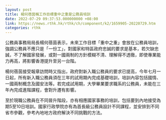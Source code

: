 ```yaml
---
layout: post
title: 楊何蓓茵稱工作目標重中之重是公務員培訓
date: 2022-07-29 09:37:53.000000000 +08:00
link: https://news.rthk.hk/rthk/ch/component/k2/1659905-20220729.htm
categories: rthk
---
```


公務員事務局局長楊何蓓茵表示，未來工作目標「重中之重」會放在公務員培訓，強調公務員不應只是「一份工」，對國家和特區政府忠誠的要求是基本，若欠缺忠誠，不了解國家發展，或對一國兩制的方針模糊不清、理解得不透徹，即使專業能力再高，將影響香港提升至另一台階。

楊何蓓茵接受報章訪問時又指出，政府對新入職公務員的要求已提高，今年七月一日起，所有新入職公務員須在三年的試用期內完成基礎培訓，培訓內容包括國情、一國兩制概念及國安法等。若完成試用期，大學畢業要求職系的公務員，未能在三年內完成進階課程，會對升遷有影響。

至於現職公務員在不同晉升階段，亦有相應國家事務的培訓，包括要到內地接受為期5至10日培訓。國家行政學院亦有為首長級公務員設計不同課程，並安排到不同省市參觀，參考內地地方政府解決不同挑戰的方法。
